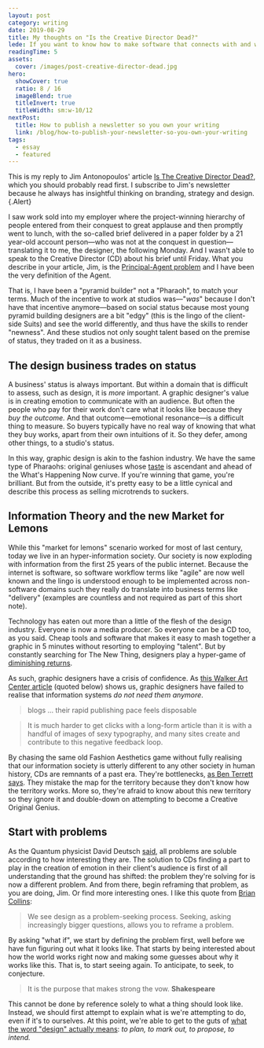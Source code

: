 ```yaml
---
layout: post
category: writing
date: 2019-08-29
title: My thoughts on "Is the Creative Director Dead?"
lede: If you want to know how to make software that connects with and works for real people, there's no substitute for shaking hands with the invisible demons programmers wrestle with.
readingTime: 5
assets:
  cover: /images/post-creative-director-dead.jpg
hero:
  showCover: true
  ratio: 8 / 16
  imageBlend: true
  titleInvert: true
  titleWidth: sm:w-10/12
nextPost:
  title: How to publish a newsletter so you own your writing
  link: /blog/how-to-publish-your-newsletter-so-you-own-your-writing
tags:
  - essay
  - featured
---
```


This is my reply to Jim Antonopoulos' article [Is The Creative Director Dead?](http://www.jimantonopoulos.com/journal/2018/3/20/is-the-creative-director-dead), which you should probably read first. I subscribe to Jim's newsletter because he always has insightful thinking on branding, strategy and design. {.Alert}

I saw work sold into my employer where the project-winning hierarchy of people entered from their conquest to great applause and then promptly went to lunch, with the so-called brief delivered in a paper folder by a 21 year-old account person—who was not at the conquest in question—translating it to me, the designer, the following Monday. And I wasn't able to speak to the Creative Director (CD) about his brief until Friday. What you describe in your article, Jim, is the [Principal-Agent problem](https://en.wikipedia.org/wiki/Principal%E2%80%93agent_problem) and I have been the very definition of the Agent. 

That is, I have been a "pyramid builder" not a "Pharaoh", to match your terms. Much of the incentive to work at studios was—"*was*" because I don't have that incentive anymore—based on social status because most young pyramid building designers are a bit "edgy" (this is the lingo of the client-side Suits) and see the world differently, and thus have the skills to render "newness". And these studios not only sought talent based on the premise of status, they traded on it as a business. 

## The design business trades on status

A business' status is always important. But within a domain that is difficult to assess, such as design, it is *more* important. A graphic designer's value is in creating emotion to communicate with an audience. But often the people who pay for their work don't care what it looks like because they *buy the outcome.* And that outcome—emotional resonance—is a difficult thing to measure. So buyers typically have no real way of knowing that what they buy works, apart from their own intuitions of it. So they defer, among other things, to a studio's status.

In this way, graphic design is akin to the fashion industry. We have the same type of Pharaohs: original geniuses whose [taste](/blog/the-matter-of-taste) is ascendant and ahead of the What's Happening Now curve. If you're winning that game, you're brilliant. But from the outside, it's pretty easy to be a little cynical and describe this process as selling microtrends to suckers.

## Information Theory and the new Market for Lemons

While this "market for lemons" scenario worked for most of last century, today we live in an hyper-information society. Our society is now exploding with information from the first 25 years of the public internet. Because the internet is software, so software workflow terms like "agile" are now well known and the lingo is understood enough to be implemented across non-software domains such they really do translate into business terms like "delivery" (examples are countless and not required as part of this short note).

Technology has eaten out more than a little of the flesh of the design industry. Everyone is now a media producer. So everyone can be a CD too, as you said. Cheap tools and software that makes it easy to mash together a graphic in 5 minutes without resorting to employing "talent". But by constantly searching for The New Thing, designers play a hyper-game of [diminishing returns](https://subpixel.space/entries/diminishing-marginal-aesthetic-value/). 

As such, graphic designers have a crisis of confidence. As [this Walker Art Center article](https://walkerart.org/magazine/erik-carter-op-ed-do-you-want-typography-or-do-you-want-the-truth) (quoted below) shows us, graphic designers have failed to realise that information systems *do not need them anymore*.

> blogs … their rapid publishing pace feels disposable

> It is much harder to get clicks with a long-form article than it is with a handful of images of sexy typography, and many sites create and contribute to this negative feedback loop.

By chasing the same old Fashion Aesthetics game without fully realising that our information society is utterly different to any other society in human history, CDs are remnants of a past era. They're bottlenecks, [as Ben Terrett says](https://gds.blog.gov.uk/2014/07/18/whats-the-design-process-at-gds/). They mistake the map for the territory because they don't know how the territory works. More so, they're afraid to know about this new territory so they ignore it and double-down on attempting to become a Creative Original Genius.

## Start with problems

As the Quantum physicist David Deutsch [said](https://www.edge.org/response-detail/10949), all problems are soluble according to how interesting they are. The solution to CDs finding a part to play in the creation of emotion in their client's audience is first of all understanding that the ground has shifted: the problem they're solving for is now a different problem. And from there, begin reframing that problem, as you are doing, Jim. Or find more interesting ones. I like this quote from [Brian Collins](https://www.forbes.com/sites/brucerogers/2019/03/04/design-as-change-agent-interview-with-brian-collins/#91043c24e27b): 

> We see design as a problem-seeking process. Seeking, asking increasingly bigger questions, allows you to reframe a problem.

By asking "what if", we start by defining the problem first, well before we have fun figuring out what it looks like. That starts by being interested about how the world works right now and making some guesses about why it works like this. That is, to start seeing again. To anticipate, to seek, to conjecture. 

> It is the purpose that makes strong the vow. **Shakespeare**

This cannot be done by reference solely to what a thing should look like. Instead, we should first attempt to explain what is we're attempting to do, even if it's to ourselves. At this point, we're able to get to the guts of [what the word "design" actually means](https://www.websters1913.com/words/Design): *to plan, to mark out, to propose, to intend.*

<!-- Observation is theory-laden, it never proves anything. -->

<script>
import Media from "../../src/components/Media";

export default {
  components: { Media }
}
</script>
